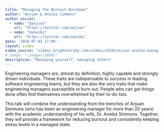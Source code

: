 ```yaml
---
title: "Managing the Burnout Burndown"
author: "Anjuan & Aneika Simmons"
author_social:
  - name: "@anjuan"
    url: "https://twitter.com/anjuan"
  - name: "@aneika"
    url: "https://twitter.com/aneika"
date: '2020-07-03 17:00'
layout: video
video_source: "videos.brightonruby.com/videos/2020/anjuan-aneika-managing-the-burnout-burndown.mp4"
# image: "/images/2020/"
description: "Managing yourself, managing others"
---
```


Engineering managers are, almost by definition, highly capable and strongly driven individuals. These traits are indispensable to success in leading software engineering teams, but they are also the very traits that make engineering managers susceptible to burn out. People who can get things done often find themselves overwhelmed by their to-do lists.

This talk will combine the understanding from the trenches of Anjuan Simmons (who has been an engineering manager for more than 20 years) with the academic understanding of his wife, Dr. Aneika Simmons. Together, they will provide a framework for reducing burnout and consistently keeping stress levels in a managed state.